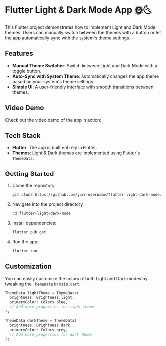 # Flutter Light & Dark Mode App 🌞🌜

This Flutter project demonstrates how to implement Light and Dark Mode themes. Users can manually switch between the themes with a button or let the app automatically sync with the system's theme settings.

## Features
- **Manual Theme Switcher**: Switch between Light and Dark Mode with a toggle button.
- **Auto-Sync with System Theme**: Automatically changes the app theme based on your system's theme settings.
- **Simple UI**: A user-friendly interface with smooth transitions between themes.
  
## Video Demo
Check out the video demo of the app in action:

## Tech Stack
- **Flutter**: The app is built entirely in Flutter.
- **Themes**: Light & Dark themes are implemented using Flutter's `ThemeData`.

## Getting Started

1. Clone the repository:
    ```bash
    git clone https://github.com/your-username/flutter-light-dark-mode.git
    ```
2. Navigate into the project directory:
    ```bash
    cd flutter-light-dark-mode
    ```
3. Install dependencies:
    ```bash
    flutter pub get
    ```
4. Run the app:
    ```bash
    flutter run
    ```

## Customization
You can easily customize the colors of both Light and Dark modes by tweaking the `ThemeData` in `main.dart`.

```dart
ThemeData lightTheme = ThemeData(
  brightness: Brightness.light,
  primaryColor: Colors.blue,
  // Add more properties for light theme
);

ThemeData darkTheme = ThemeData(
  brightness: Brightness.dark,
  primaryColor: Colors.grey,
  // Add more properties for dark theme
);
